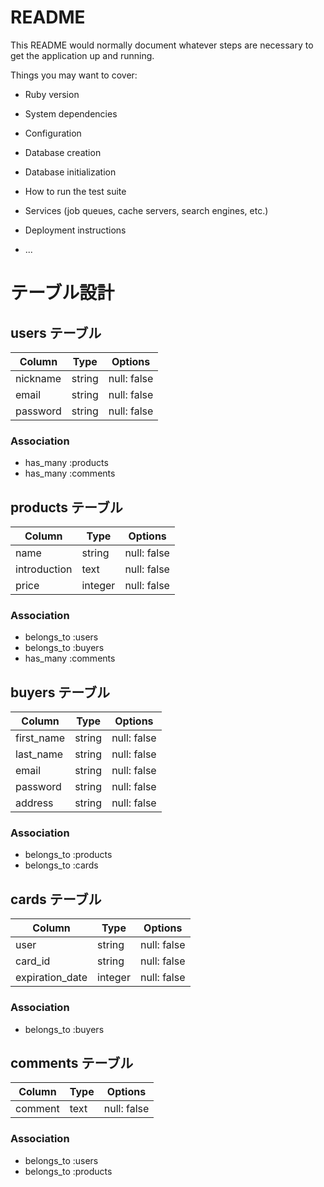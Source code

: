 # README

This README would normally document whatever steps are necessary to get the
application up and running.

Things you may want to cover:

* Ruby version

* System dependencies

* Configuration

* Database creation

* Database initialization

* How to run the test suite

* Services (job queues, cache servers, search engines, etc.)

* Deployment instructions

* ...

# テーブル設計

## users テーブル

| Column             | Type   | Options     |
| ------------------ | ------ | ----------- |
| nickname           | string | null: false |
| email              | string | null: false |
| password           | string | null: false |

### Association

- has_many :products
- has_many :comments

## products テーブル

| Column       | Type    | Options     |
| ------------ | ------- | ----------- |
| name         | string  | null: false |
| introduction | text    | null: false |
| price        | integer | null: false |

### Association

- belongs_to :users
- belongs_to :buyers
- has_many :comments

## buyers テーブル

| Column     | Type   | Options     |
| ---------- | ------ | ----------- |
| first_name | string | null: false |
| last_name  | string | null: false |
| email      | string | null: false |
| password   | string | null: false |
| address    | string | null: false |

### Association

- belongs_to :products
- belongs_to :cards

## cards テーブル

| Column          | Type    | Options     |
| --------------- | ------- | ----------- |
| user            | string  | null: false |
| card_id         | string  | null: false |
| expiration_date | integer | null: false |

### Association

- belongs_to :buyers

## comments テーブル

| Column          | Type  | Options     |
| --------------- | ----- | ----------- |
| comment         | text  | null: false |

### Association

- belongs_to :users
- belongs_to :products